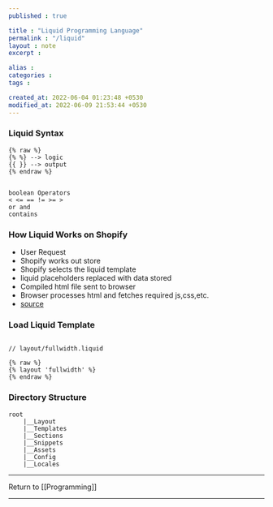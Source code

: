 ```yaml
---
published : true

title : "Liquid Programming Language"
permalink : "/liquid"
layout : note
excerpt : 

alias : 
categories : 
tags : 

created_at: 2022-06-04 01:23:48 +0530
modified_at: 2022-06-09 21:53:44 +0530
---
```



### Liquid Syntax

```liquid
{% raw %}
{% %} --> logic
{{ }} --> output
{% endraw %}


boolean Operators
< <= == != >= >
or and 
contains 
```

### How Liquid Works on Shopify
- User Request
- Shopify works out store
- Shopify selects the liquid template
- liquid placeholders replaced with data stored
- Compiled html file sent to browser
- Browser processes html and fetches required js,css,etc.
- [source](https://i.imgur.com/9mdwhCR.png)

### Load Liquid Template
```liquid

// layout/fullwidth.liquid

{% raw %}
{% layout 'fullwidth' %}
{% endraw %}
```

### Directory Structure
```
root
	|__Layout
	|__Templates
	|__Sections
	|__Snippets
	|__Assets
	|__Config
	|__Locales
```

---

Return to [[Programming]]

---
